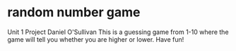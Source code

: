 # random number game
Unit 1 Project
Daniel O'Sullivan 
This is a guessing game from 1-10 where the game will tell you whether you are higher or lower. Have fun!
